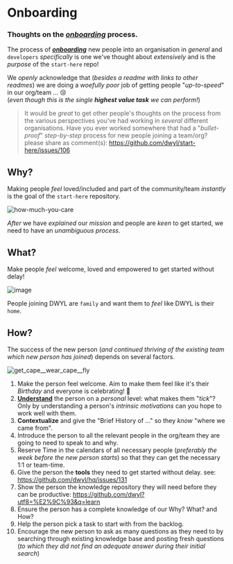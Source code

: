 # Onboarding

### Thoughts on the [***onboarding***](https://en.wikipedia.org/wiki/Onboarding) process.

The process of [***onboarding***](https://en.wikipedia.org/wiki/Onboarding)
new people into an organisation in _general_ and `developers` _specifically_
is one we've thought about _extensively_ and is the _purpose_ of the `start-here` repo!

We _openly_ acknowledge that (_besides a readme with links to other readmes_)
we are doing a _woefully poor_ job of getting people "_up-to-speed_" in our org/team ... 😢  
(_even though this is the single **highest value task** we can perform!_)


> It would be _great_ to get other people's thoughts on the process from the
various perspectives you've had working in _several_ different organisations.
Have you ever worked somewhere that had a "_bullet-proof_" _step-by-step_
process for new people joining a team/org?
> please share as comment(s): https://github.com/dwyl/start-here/issues/106

## Why?

Making people _feel_ loved/included and part of the community/team _instantly_
is the goal of the `start-here` repository.

![how-much-you-care](https://cloud.githubusercontent.com/assets/194400/20658044/1fc4f7c2-b532-11e6-9a2a-9313eb047a67.png)

_After_ we have _explained_ our _mission_ and people are _keen_ to
get started, we need to have an _unambiguous process_.


## What?

Make people _feel_ welcome, loved and empowered to get started without delay!

![image](https://cloud.githubusercontent.com/assets/194400/20672977/181e54b6-b57b-11e6-859e-9b317b0b04d0.png)

People joining DWYL are `family` and want them to _feel_ like DWYL is their `home`.

## How?

The success of the new person (_and continued thriving of the existing team which new person has joined_) depends on several factors.

![get_cape__wear_cape__fly](https://cloud.githubusercontent.com/assets/194400/20690549/3409a64c-b5c3-11e6-9df0-2150b191caed.jpg)

1. Make the person feel welcome. Aim to make them feel like it's their _Birthday_ and everyone is celebrating! :tada:
5. [**Understand**](https://www.youtube.com/watch?v=TpNbW9MAarQ) the person on a _personal_ level: what makes them "_tick_"?
Only by understanding a person's _intrinsic motivations_ can you hope to work well with them.
4. **Contextualize** and give the "Brief History of ..." so they _know_ "where we came from".
1. Introduce the person to all the relevant people in the org/team they are going to need to speak to and why.
9. Reserve Time in the calendars of all necessary people (_preferably the week before the new person starts_) so that they can get the necessary 1:1 or team-time.
2. Give the person the **tools** they need to get started without delay. see: https://github.com/dwyl/hq/issues/131
3. Show the person the knowledge repository they will need before they can be productive: https://github.com/dwyl?utf8=%E2%9C%93&q=learn
6. Ensure the person has a complete knowledge of our Why? What? and How?
6. Help the person pick a task to start with from the backlog.
10. Encourage the new person to ask as many questions as they need to by searching through existing knowledge base and posting fresh questions (_to which they did not find an adequate answer during their initial search_) 
